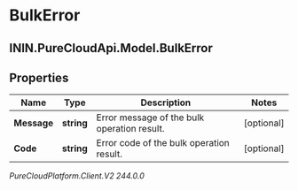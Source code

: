 # BulkError

## ININ.PureCloudApi.Model.BulkError

## Properties

|Name | Type | Description | Notes|
|------------ | ------------- | ------------- | -------------|
| **Message** | **string** | Error message of the bulk operation result. | [optional] |
| **Code** | **string** | Error code of the bulk operation result. | [optional] |



_PureCloudPlatform.Client.V2 244.0.0_
